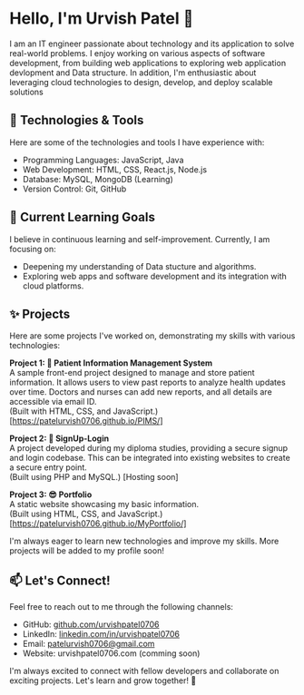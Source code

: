 # Hello, I'm Urvish Patel 👋

I am an IT engineer passionate about technology and its application to solve real-world problems. I enjoy working on various aspects of software development, from building web applications to exploring web application devlopment and Data structure. In addition, I'm enthusiastic about leveraging cloud technologies to design, develop, and deploy scalable solutions

## 🔧 Technologies & Tools

Here are some of the technologies and tools I have experience with:

- Programming Languages: JavaScript, Java
- Web Development: HTML, CSS, React.js, Node.js
- Database: MySQL, MongoDB (Learning)
- Version Control: Git, GitHub

## 🌱 Current Learning Goals

I believe in continuous learning and self-improvement. Currently, I am focusing on:

- Deepening my understanding of Data stucture and algorithms.
- Exploring web apps and software development and its integration with cloud platforms.

## ✨ Projects

Here are some projects I've worked on, demonstrating my skills with various technologies:

**Project 1: 🏥 Patient Information Management System**<br>
A sample front-end project designed to manage and store patient information.  It allows users to view past reports to analyze health updates over time. Doctors and nurses can add new reports, and all details are accessible via email ID.<br>(Built with HTML, CSS, and JavaScript.) [https://patelurvish0706.github.io/PIMS/]

**Project 2: 🔐 SignUp-Login**<br>
A project developed during my diploma studies, providing a secure signup and login codebase. This can be integrated into existing websites to create a secure entry point.<br>(Built using PHP and MySQL.) [Hosting soon]

**Project 3: 😎 Portfolio**<br>
A static website showcasing my basic information.<br>(Built using HTML, CSS, and JavaScript.) [https://patelurvish0706.github.io/MyPortfolio/]

I'm always eager to learn new technologies and improve my skills. More projects will be added to my profile soon!

## 📫 Let's Connect!

Feel free to reach out to me through the following channels:

- GitHub: [github.com/urvishpatel0706](https://github.com/urvishpatel0706)
- LinkedIn: [linkedin.com/in/urvishpatel0706](https://www.linkedin.com/in/urvishpatel0706)
- Email: patelurvish0706@gmail.com
- Website: urvishpatel0706.com (comming soon)

I'm always excited to connect with fellow developers and collaborate on exciting projects. Let's learn and grow together! 🤝
